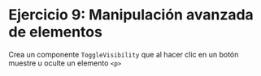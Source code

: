 # Ejercicio 9: Manipulación avanzada de elementos

Crea un componente `ToggleVisibility` que al hacer clic en un botón muestre u oculte un
elemento `<p>`